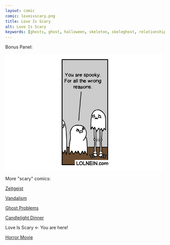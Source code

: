 ```yaml
---
layout: comic
comic: loveisscary.png
title: Love Is Scary
alt: Love Is Scary
keywords: [ghosts, ghost, halloween, skeleton, skeleghost, relationship, spooky, son]
---
```


Bonus Panel:

![Love Is Scary Bonus](/images/loveisscary_bonus.png)


More "scary" comics:

[Zeitgeist](https://lolnein.com/2019/11/10/zeitgeist/)

[Vandalism](https://lolnein.com/2019/10/22/vandalism/)

[Ghost Problems](https://lolnein.com/2019/10/14/ghostproblems/)

[Candlelight Dinner](https://lolnein.com/2019/10/08/candlelightdinner/)

Love Is Scary <- You are here!

[Horror Movie](https://lolnein.com/2019/10/03/horrormovie/)